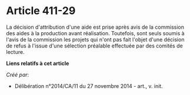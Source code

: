# Article 411-29

La décision d'attribution d'une aide est prise après avis de la commission des aides à la production avant réalisation.
Toutefois, sont seuls soumis à l'avis de la commission les projets qui n'ont pas fait l'objet d'une décision de refus à
l'issue d'une sélection préalable effectuée par des comités de lecture.

**Liens relatifs à cet article**

_Créé par_:

  - Délibération n°2014/CA/11 du 27 novembre 2014 - art., v. init.
